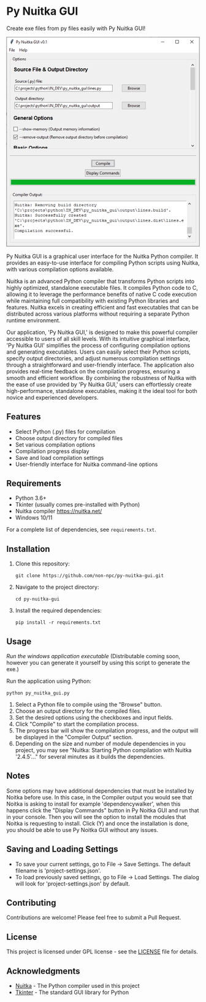 # Py Nuitka GUI

Create exe files from py files easily with Py Nuitka GUI!

![Py Nuitka GUI Screenshot](screenshot.png)

Py Nuitka GUI is a graphical user interface for the Nuitka Python compiler. It provides an easy-to-use interface for compiling Python scripts using Nuitka, with various compilation options available.

Nuitka is an advanced Python compiler that transforms Python scripts into highly optimized, standalone executable files. It compiles Python code to C, allowing it to leverage the performance benefits of native C code execution while maintaining full compatibility with existing Python libraries and features. Nuitka excels in creating efficient and fast executables that can be distributed across various platforms without requiring a separate Python runtime environment.

Our application, 'Py Nuitka GUI,' is designed to make this powerful compiler accessible to users of all skill levels. With its intuitive graphical interface, 'Py Nuitka GUI' simplifies the process of configuring compilation options and generating executables. Users can easily select their Python scripts, specify output directories, and adjust numerous compilation settings through a straightforward and user-friendly interface. The application also provides real-time feedback on the compilation progress, ensuring a smooth and efficient workflow. By combining the robustness of Nuitka with the ease of use provided by 'Py Nuitka GUI,' users can effortlessly create high-performance, standalone executables, making it the ideal tool for both novice and experienced developers.

## Features

- Select Python (.py) files for compilation
- Choose output directory for compiled files
- Set various compilation options
- Compilation progress display
- Save and load compilation settings
- User-friendly interface for Nuitka command-line options

## Requirements

- Python 3.6+
- Tkinter (usually comes pre-installed with Python)
- Nuitka compiler https://nuitka.net/
- Windows 10/11

For a complete list of dependencies, see `requirements.txt`.

## Installation

1. Clone this repository:
   ```
   git clone https://github.com/non-npc/py-nuitka-gui.git
   ```

2. Navigate to the project directory:
   ```
   cd py-nuitka-gui
   ```

3. Install the required dependencies:
   ```
   pip install -r requirements.txt
   ```

## Usage

*Run the windows application executable* 
(Distributable coming soon, however you can generate it yourself by using this script to generate the exe.)


Run the application using Python:

```
python py_nuitka_gui.py
```

1. Select a Python file to compile using the "Browse" button.
2. Choose an output directory for the compiled files.
3. Set the desired options using the checkboxes and input fields.
4. Click "Compile" to start the compilation process.
5. The progress bar will show the compilation progress, and the output will be displayed in the "Compiler Output" section.
6. Depending on the size and number of module dependencies in you project, you may see "Nuitka: Starting Python compilation with Nuitka '2.4.5'..." for several minutes as it builds the dependencies.

## Notes

Some options may have additional dependencies that must be installed by Noitka before use.
In this case, in the Compiler output you would see that Noitka is asking to install for example 'dependencywalker', when this happens click the "Display Commands" button in Py Noitka GUI and run that in your console. 
Then you will see the option to install the modules that Noitka is requesting to install. Click (Y) and once the installation is done, you should be able to use Py Noitka GUI without any issues.

## Saving and Loading Settings

- To save your current settings, go to File -> Save Settings. The default filename is 'project-settings.json'.
- To load previously saved settings, go to File -> Load Settings. The dialog will look for 'project-settings.json' by default.

## Contributing

Contributions are welcome! Please feel free to submit a Pull Request.

## License

This project is licensed under GPL license - see the [LICENSE](LICENSE) file for details.

## Acknowledgments

- [Nuitka](https://nuitka.net/) - The Python compiler used in this project
- [Tkinter](https://docs.python.org/3/library/tkinter.html) - The standard GUI library for Python
